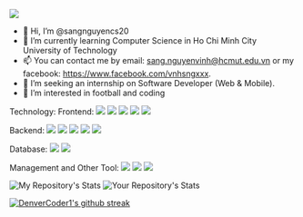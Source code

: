 ![](https://komarev.com/ghpvc/?username=sangnguyencs20&color=blue)
- 👋 Hi, I’m @sangnguyencs20
- 🌱 I’m currently learning Computer Science in Ho Chi Minh City University of Technology
- 📫 You can contact me by email: sang.nguyenvinh@hcmut.edu.vn or my facebook: https://www.facebook.com/vnhsngxxx.
- 👯 I’m seeking an internship on Software Developer (Web & Mobile).
- 👀 I’m interested in football and coding
<!---
sangnguyencs20/sangnguyencs20 is a ✨ special ✨ repository because its `README.md` (this file) appears on your GitHub profile.
You can click the Preview link to take a look at your changes.
--->

Technology:
Frontend:
![](https://img.shields.io/badge/CSS3-1572B6?style=for-the-badge&logo=css3&logoColor=white)
![](https://img.shields.io/badge/HTML5-E34F26?style=for-the-badge&logo=html5&logoColor=white)
![](https://img.shields.io/badge/JavaScript-323330?style=for-the-badge&logo=javascript&logoColor=F7DF1E)
![](https://img.shields.io/badge/React_Native-20232A?style=for-the-badge&logo=react&logoColor=61DAFB)
![](https://img.shields.io/badge/React-20232A?style=for-the-badge&logo=react&logoColor=61DAFB)

Backend:
![](https://img.shields.io/badge/PHP-777BB4?style=for-the-badge&logo=php&logoColor=white)
![](https://img.shields.io/badge/Python-FFD43B?style=for-the-badge&logo=python&logoColor=blue)
![](https://img.shields.io/badge/C%2B%2B-00599C?style=for-the-badge&logo=c%2B%2B&logoColor=white)
![](https://img.shields.io/badge/Node.js-339933?style=for-the-badge&logo=nodedotjs&logoColor=white)
![](https://img.shields.io/badge/Express.js-000000?style=for-the-badge&logo=express&logoColor=white)

Database:
![](https://img.shields.io/badge/MongoDB-4EA94B?style=for-the-badge&logo=mongodb&logoColor=white)
![](https://img.shields.io/badge/MySQL-005C84?style=for-the-badge&logo=mysql&logoColor=white)

Management and Other Tool:
![](https://img.shields.io/badge/Trello-0052CC?style=for-the-badge&logo=trello&logoColor=white)
![](https://img.shields.io/badge/Jira-0052CC?style=for-the-badge&logo=Jira&logoColor=white)
![](https://img.shields.io/badge/LaTeX-47A141?style=for-the-badge&logo=LaTeX&logoColor=white)

![My Repository's Stats](https://github-readme-stats.vercel.app/api?username=sangnguyencs20&show_icons=true)
![Your Repository's Stats](https://github-readme-stats.vercel.app/api/top-langs/?username=sangnguyencs20&theme=blue-green)

[![DenverCoder1's github streak](https://github-readme-streak-stats.herokuapp.com/?user=sangnguyencs20&theme=blue-green)](https://github.com/DenverCoder1/github-readme-streak-stats)
